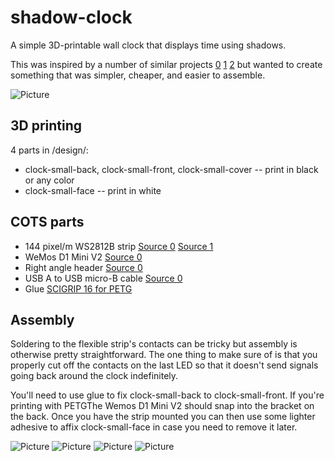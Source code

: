 # shadow-clock

A simple 3D-printable wall clock that displays time using shadows.

This was inspired by a number of similar projects [0](https://www.coroflot.com/ukeskin/Shadow-Clock) [1](https://atmelcorporation.wordpress.com/2015/10/23/shadowplay-is-like-an-arduino-powered-sundial-for-a-wall/) [2](https://solarbotics.com/product/60400/) but wanted to create something that was simpler, cheaper, and easier to assemble.

![Picture](https://raw.githubusercontent.com/dheera/shadow-clock/master/picture.jpg "Picture")

## 3D printing

4 parts in /design/:
* clock-small-back, clock-small-front, clock-small-cover -- print in black or any color
* clock-small-face -- print in white

## COTS parts

* 144 pixel/m WS2812B strip [Source 0](https://www.amazon.com/gp/product/B01CDTEGGO/) [Source 1](https://www.adafruit.com/product/1506)
* WeMos D1 Mini V2 [Source 0](https://www.amazon.com/gp/product/B01MYSYYKX/)
* Right angle header [Source 0](https://www.amazon.com/Simpo-2-54mm-Connector-Plastic-Gold-plated/dp/B07DRDZ18M/)
* USB A to USB micro-B cable [Source 0](https://www.amazon.com/gp/product/B012WHAG7K/)
* Glue [SCIGRIP 16 for PETG](https://www.amazon.com/gp/product/B003HNFLMY/)

## Assembly

Soldering to the flexible strip's contacts can be tricky but assembly is otherwise pretty straightforward. The one thing to make sure of is that you properly cut off the contacts on the last LED so that it doesn't send signals going back around the clock indefinitely.

You'll need to use glue to fix clock-small-back to clock-small-front. If you're printing with PETGThe Wemos D1 Mini V2 should snap into the bracket on the back. Once you have the strip mounted you can then use some lighter adhesive to affix clock-small-face in case you need to remove it later.

![Picture](https://raw.githubusercontent.com/dheera/shadow-clock/master/assembly0.jpg "Picture")
![Picture](https://raw.githubusercontent.com/dheera/shadow-clock/master/assembly1.jpg "Picture")
![Picture](https://raw.githubusercontent.com/dheera/shadow-clock/master/assembly2.jpg "Picture")
![Picture](https://raw.githubusercontent.com/dheera/shadow-clock/master/assembly3.jpg "Picture")
